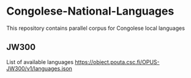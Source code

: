 # Congolese-National-Languages
This repository contains parallel corpus for Congolese local languages


## JW300
List of available languages https://object.pouta.csc.fi/OPUS-JW300/v1/languages.json

